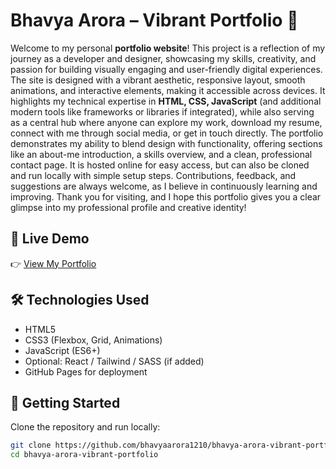 # Bhavya Arora – Vibrant Portfolio 🌟

Welcome to my personal **portfolio website**! This project is a reflection of my journey as a developer and designer, showcasing my skills, creativity, and passion for building visually engaging and user-friendly digital experiences. The site is designed with a vibrant aesthetic, responsive layout, smooth animations, and interactive elements, making it accessible across devices. It highlights my technical expertise in **HTML, CSS, JavaScript** (and additional modern tools like frameworks or libraries if integrated), while also serving as a central hub where anyone can explore my work, download my resume, connect with me through social media, or get in touch directly. The portfolio demonstrates my ability to blend design with functionality, offering sections like an about-me introduction, a skills overview, and a clean, professional contact page. It is hosted online for easy access, but can also be cloned and run locally with simple setup steps. Contributions, feedback, and suggestions are always welcome, as I believe in continuously learning and improving. Thank you for visiting, and I hope this portfolio gives you a clear glimpse into my professional profile and creative identity!  

## 🚀 Live Demo  
👉 [View My Portfolio](https://your-username.github.io/bhavya-arora-vibrant-portfolio)  

## 🛠️ Technologies Used  
- HTML5  
- CSS3 (Flexbox, Grid, Animations)  
- JavaScript (ES6+)  
- Optional: React / Tailwind / SASS (if added)  
- GitHub Pages for deployment  

## 📂 Getting Started  
Clone the repository and run locally:  
```bash
git clone https://github.com/bhavyaarora1210/bhavya-arora-vibrant-portfolio.git
cd bhavya-arora-vibrant-portfolio
